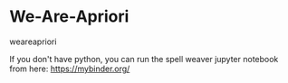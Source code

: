 # We-Are-Apriori
weareapriori

If you don't have python, you can run the spell weaver jupyter notebook from here: https://mybinder.org/
